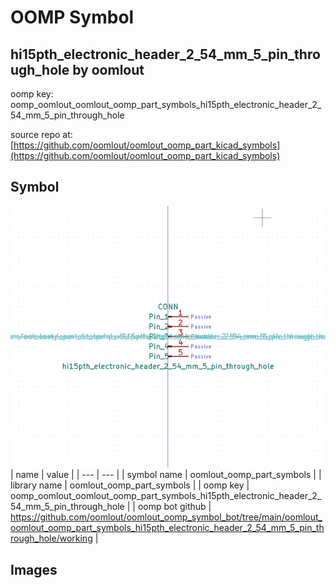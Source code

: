 # OOMP Symbol  
## hi15pth_electronic_header_2_54_mm_5_pin_through_hole  by oomlout  
  
oomp key: oomp_oomlout_oomlout_oomp_part_symbols_hi15pth_electronic_header_2_54_mm_5_pin_through_hole  
  
source repo at: [https://github.com/oomlout/oomlout_oomp_part_kicad_symbols](https://github.com/oomlout/oomlout_oomp_part_kicad_symbols)  
## Symbol  
  
[![working.png](working_600.png)](working.png)  
| name | value | 
| --- | --- | 
| symbol name | oomlout_oomp_part_symbols | 
| library name | oomlout_oomp_part_symbols | 
| oomp key | oomp_oomlout_oomlout_oomp_part_symbols_hi15pth_electronic_header_2_54_mm_5_pin_through_hole | 
| oomp bot github | https://github.com/oomlout/oomlout_oomp_symbol_bot/tree/main/oomlout_oomlout_oomp_part_symbols_hi15pth_electronic_header_2_54_mm_5_pin_through_hole/working | 
## Images  
